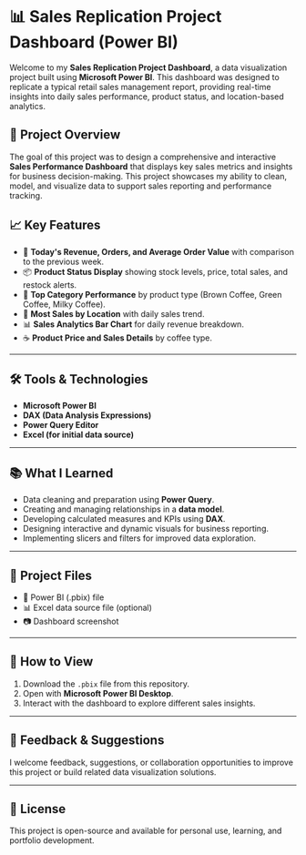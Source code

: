 
# 📊 Sales Replication Project Dashboard (Power BI)

Welcome to my **Sales Replication Project Dashboard**, a data visualization project built using **Microsoft Power BI**. This dashboard was designed to replicate a typical retail sales management report, providing real-time insights into daily sales performance, product status, and location-based analytics.


## 📌 Project Overview

The goal of this project was to design a comprehensive and interactive **Sales Performance Dashboard** that displays key sales metrics and insights for business decision-making. This project showcases my ability to clean, model, and visualize data to support sales reporting and performance tracking.


## 📈 Key Features

* 📅 **Today's Revenue, Orders, and Average Order Value** with comparison to the previous week.
* 📦 **Product Status Display** showing stock levels, price, total sales, and restock alerts.
* 🥇 **Top Category Performance** by product type (Brown Coffee, Green Coffee, Milky Coffee).
* 📍 **Most Sales by Location** with daily sales trend.
* 📊 **Sales Analytics Bar Chart** for daily revenue breakdown.
* ☕ **Product Price and Sales Details** by coffee type.

---

## 🛠️ Tools & Technologies

* **Microsoft Power BI**
* **DAX (Data Analysis Expressions)**
* **Power Query Editor**
* **Excel (for initial data source)**

---

## 📚 What I Learned

* Data cleaning and preparation using **Power Query**.
* Creating and managing relationships in a **data model**.
* Developing calculated measures and KPIs using **DAX**.
* Designing interactive and dynamic visuals for business reporting.
* Implementing slicers and filters for improved data exploration.

---

## 📂 Project Files

* 📄 Power BI (.pbix) file
* 📊 Excel data source file (optional)
* 📷 Dashboard screenshot

---

## 📌 How to View

1. Download the `.pbix` file from this repository.
2. Open with **Microsoft Power BI Desktop**.
3. Interact with the dashboard to explore different sales insights.

---

## 📢 Feedback & Suggestions

I welcome feedback, suggestions, or collaboration opportunities to improve this project or build related data visualization solutions.

---

## 📎 License

This project is open-source and available for personal use, learning, and portfolio development.
